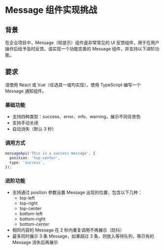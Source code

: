 # Message 组件实现挑战

## 背景

在企业项目中，Message（轻提示）组件是非常常见的 UI 反馈组件，用于在用户操作后给予及时反馈。请实现一个功能完善的 Message 组件，并支持以下进阶功能。

## 要求

请使用 React 或 Vue（任选其一或均实现），使用 TypeScript 编写一个 Message 通知组件。

### 基础功能

* 支持四种类型：success、error、info、warning，展示不同背景色
* 支持手动关闭
* 自动消失（默认 3 秒）

### 调用方式

```ts
messageApi('This is a success message', {
  position: 'top-center',
  type: 'success',
});
```

### 进阶功能

* 支持通过 position 参数设置 Message 出现的位置，包含以下几种：
  - top-left
  - top-right
  - top-center
  - bottom-left
  - bottom-right
  - bottom-center
* 相同内容的 Message 在 2 秒内重复调用不再展示（防抖）
* 最多同时展示 3 条 Message，如果超过 3 条，则放入等待队列，等已有的 Message 消失后再展示
